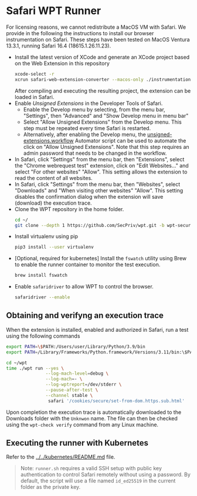 # Safari WPT Runner

For licensing reasons, we cannot redistribute a MacOS VM with Safari. 
We provide in the following the instructions to install our browser instrumentation on Safari. These steps have been tested on MacOS Ventura 13.3.1, running Safari 16.4 (18615.1.26.11.23).

- Install the latest version of XCode and generate an XCode project based on the Web Extension in this repository
  ```sh
  xcode-select -r
  xcrun safari-web-extension-converter --macos-only ./instrumentation/extension/safari
  ```
  After compiling and executing the resulting project, the extension can be loaded in Safari.
- Enable *Unsigned Extensions* in the Developer Tools of Safari.
  - Enable the Develop menu by selecting, from the menu bar, "Settings", then "Advanced" and "Show Develop menu in menu bar"
  - Select "Allow Unsigned Extensions" from the Develop menu. This step must be repeated every time Safari is restarted.
  - Alternatively, after enabling the Develop menu, the [unsigned-extensions.workflow](unsigned-extensions.workflow) Automator script can be used to automate the click on "Allow Unsigned Extensions". Note that this step requires an admin password that needs to be changed in the workflow.
- In Safari, click "Settings" from the menu bar, then "Extensions", select the "Chrome webrequest test" extension, click on "Edit Websites..." and select "For other websites" "Allow". This setting allows the extension to read the content of all websites.
- In Safari, click "Settings" from the menu bar, then "Websites", select "Downloads" and "When visiting other websites" "Allow". This setting disables the confirmation dialog when the extension will save (download) the execution trace.
- Clone the WPT repository in the home folder.
  ```sh
  cd ~/
  git clone --depth 1 https://github.com/SecPriv/wpt.git -b wpt-security
  ```
- Install virtualenv using pip
  ```sh
  pip3 install --user virtualenv
  ```
- [Optional, required for kubernetes] Install the `fswatch` utility using Brew to enable the runner container to monitor the test execution.
  ```sh
  brew install fswatch
  ```
- Enable `safaridriver` to allow WPT to control the browser.
  ```sh
  safaridriver --enable
  ```

## Obtaining and verifyng an execution trace

When the extension is installed, enabled and authorized in Safari, run a test using the following commands
```sh
export PATH=\$PATH:/Users/user/Library/Python/3.9/bin
export PATH=/Library/Frameworks/Python.framework/Versions/3.11/bin:\$PATH

cd ~/wpt
time ./wpt run --yes \
               --log-mach-level=debug \
               --log-mach=- \
               --log-wptreport=/dev/stderr \
               --pause-after-test \
               --channel stable \
                safari '/cookies/secure/set-from-dom.https.sub.html'
```

Upon completion the execution trace is automatically downloaded to the Downloads folder with the `Unknwon` name.
The file can then be checked using the `wpt-check verify` command from any Linux machine.

## Executing the runner with Kubernetes

Refer to the [../../kubernetes/README.md](../../kubernetes/README.md)  file.

> Note: `runner.sh` requires a valid SSH setup with public key authentication to control Safari remotely without using a password. By default, the script will use a file named `id_ed25519` in the current folder as the private key. 
